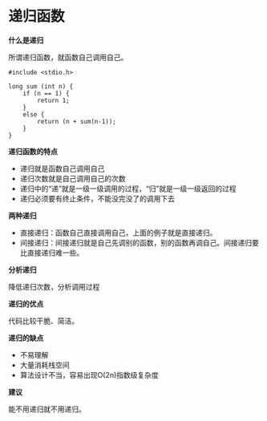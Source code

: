 # 递归函数

**什么是递归**

所谓递归函数，就函数自己调用自己。

```
#include <stdio.h>

long sum (int n) {
    if (n == 1) {
        return 1;
    }
    else {
        return (n + sum(n-1));
    }
}
```

**递归函数的特点**

- 递归就是函数自己调用自己
- 递归次数就是自己调用自己的次数
- 递归中的“递”就是一级一级调用的过程，“归”就是一级一级返回的过程
- 递归必须要有终止条件，不能没完没了的调用下去

**两种递归**

- 直接递归：函数自己直接调用自己，上面的例子就是直接递归。
- 间接递归：间接递归就是自己先调别的函数，别的函数再调自己。间接递归要比直接递归难一些。

**分析递归**

降低递归次数，分析调用过程

**递归的优点**

代码比较干脆、简洁。

**递归的缺点**

- 不易理解
- 大量消耗栈空间
- 算法设计不当，容易出现O(2n)指数级复杂度

**建议**

能不用递归就不用递归。
